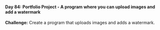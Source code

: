 #### Day 84: Portfolio Project - A program where you can upload images and add a watermark
**Challenge:** Create a program that uploads images and adds a watermark.



